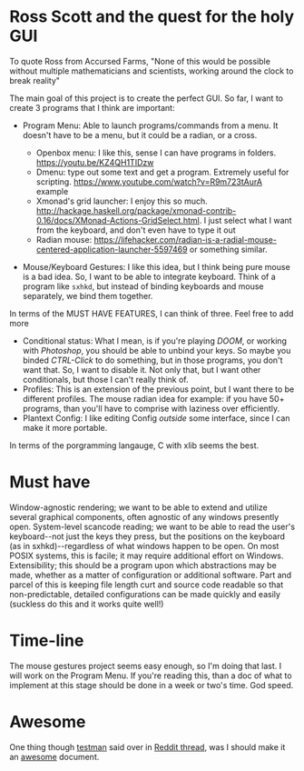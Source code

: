 # Ross Scott and the quest for the holy GUI 
To quote Ross from Accursed Farms, "None of this would be possible without multiple mathematicians and scientists, working around the clock to break reality"

The main goal of this project is to create the perfect GUI. So far, I want to create 3 programs that I think are important:

- Program Menu: Able to launch programs/commands from a menu. It doesn't have to be a menu, but it could be a radian, or a cross.
	- Openbox menu: I like this, sense I can have programs in folders. https://youtu.be/KZ4QH1TIDzw
	- Dmenu: type out some text and get a program. Extremely useful for scripting. https://www.youtube.com/watch?v=R9m723tAurA example
	- Xmonad's grid launcher: I enjoy this so much. http://hackage.haskell.org/package/xmonad-contrib-0.16/docs/XMonad-Actions-GridSelect.html. I just select what I want from the keyboard, and don't even have to type it out
	- Radian mouse: https://lifehacker.com/radian-is-a-radial-mouse-centered-application-launcher-5597469 or something similar.

- Mouse/Keyboard Gestures: I like this idea, but I think being pure mouse is a bad idea. So, I want to be able to integrate keyboard. Think of a program like `sxhkd`, but instead of binding keyboards and mouse separately, we bind them together.

In terms of the MUST HAVE FEATURES, I can think of three. Feel free to add more

- Conditional status: What I mean, is if you're playing *DOOM*, or working with *Photoshop*, you should be able to unbind your keys. So maybe you binded *CTRL-Click* to do something, but in those programs, you don't want that. So, I want to disable it. Not only that, but I want other conditionals, but those I can't really think of.
- Profiles: This is an extension of the previous point, but I want there to be different profiles. The mouse radian idea for example: if you have 50+ programs, than you'll have to comprise with laziness over efficiently.
- Plantext Config: I like editing Config *outside* some interface, since I can make it more portable.

In terms of the porgramming langauge, C with xlib seems the best. 

# Must have
Window-agnostic rendering; we want to be able to extend and utilize several graphical components, often agnostic of any windows presently open.
System-level scancode reading; we want to be able to read the user's keyboard--not just the keys they press, but the positions on the keyboard (as in sxhkd)--regardless of what windows happen to be open. On most POSIX systems, this is facile; it may require additional effort on Windows.
Extensibility; this should be a program upon which abstractions may be made, whether as a matter of configuration or additional software. Part and parcel of this is keeping file length curt and source code readable so that non-predictable, detailed configurations can be made quickly and easily (suckless do this and it works quite well!)

# Time-line
The mouse gestures project seems easy enough, so I'm doing that last. I will work on the Program Menu. If you're reading this, than a doc of what to implement at this stage should be done in a week or two's time. God speed.


# Awesome
One thing though [testman](https://github.com/testman42) said over in [Reddit thread](https://www.reddit.com/r/accursedfarms/comments/h0cumc/the_gui_should_be_better_a_lot_better_new_video/ftm0dqa?utm_source=share&utm_medium=web2x), was I should make it an [awesome](https://github.com/sindresorhus/awesome#readme) document. 

